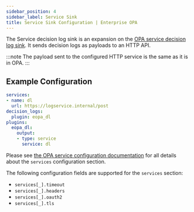 ```yaml
---
sidebar_position: 4
sidebar_label: Service Sink
title: Service Sink Configuration | Enterprise OPA
---
```


The Service decision log sink is an expansion on the [OPA service decision log sink](https://www.openpolicyagent.org/docs/management-decision-logs/). It sends decision logs as payloads to an HTTP API.

:::note
The payload sent to the configured HTTP service is the same as it is in OPA.
:::


## Example Configuration

```yaml
services:
- name: dl
  url: https://logservice.internal/post
decision_logs:
  plugin: eopa_dl
plugins:
  eopa_dl:
    output:
    - type: service
      service: dl
```
Please see [the OPA service configuration documentation](https://www.openpolicyagent.org/docs/configuration/#services)
for all details about the `services` configuration section.

The following configuration fields are supported for the `services` section:
- `services[_].timeout`
- `services[_].headers`
- `services[_].oauth2`
- `services[_].tls`
